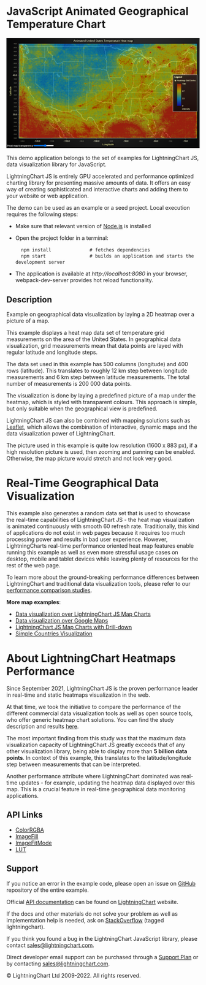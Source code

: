 # JavaScript Animated Geographical Temperature Chart

![JavaScript Animated Geographical Temperature Chart](geoChartUsaTemperature-darkGold.png)

This demo application belongs to the set of examples for LightningChart JS, data visualization library for JavaScript.

LightningChart JS is entirely GPU accelerated and performance optimized charting library for presenting massive amounts of data. It offers an easy way of creating sophisticated and interactive charts and adding them to your website or web application.

The demo can be used as an example or a seed project. Local execution requires the following steps:

-   Make sure that relevant version of [Node.js](https://nodejs.org/en/download/) is installed
-   Open the project folder in a terminal:

          npm install              # fetches dependencies
          npm start                # builds an application and starts the development server

-   The application is available at _http://localhost:8080_ in your browser, webpack-dev-server provides hot reload functionality.


## Description

Example on geographical data visualization by laying a 2D heatmap over a picture of a map.

This example displays a heat map data set of temperature grid measurements on the area of the United States. In geographical data visualization, grid measurements mean that data points are layed with regular latitude and longitude steps.

The data set used in this example has 500 columns (longitude) and 400 rows (latitude). This translates to roughly 12 km step between longitude measurements and 6 km step between latitude measurements. The total number of measurements is 200 000 data points.

The visualization is done by laying a predefined picture of a map under the heatmap, which is styled with transparent colours. This approach is simple, but only suitable when the geographical view is predefined.

LightningChart JS can also be combined with mapping solutions such as [Leaflet](https://leafletjs.com/), which allows the combination of interactive, dynamic maps and the data visualization power of LightningChart.

The picture used in this example is quite low resolution (1600 x 883 px), if a high resolution picture is used, then zooming and panning can be enabled. Otherwise, the map picture would stretch and not look very good.

# Real-Time Geographical Data Visualization

This example also generates a random data set that is used to showcase the real-time capabilities of LightningChart JS - the heat map visualization is animated continuously with smooth 60 refresh rate. Traditionally, this kind of applications do not exist in web pages because it requires too much processing power and results in bad user experience. However, LightningCharts real-time performance oriented heat map features enable running this example as well as even more stressful usage cases on desktop, mobile and tablet devices while leaving plenty of resources for the rest of the web page.

To learn more about the ground-breaking performance differences between LightningChart and traditional data visualization tools, please refer to our [performance comparison studies](https://lightningchart.com/high-performance-javascript-charts/).

**More map examples**:

-   [Data visualization over LightningChart JS Map Charts](https://lightningchart.com/lightningchart-js-interactive-examples/examples/lcjs-example-1103-mapChartVizXY.html)
-   [Data visualization over Google Maps](https://blog.arction.com/easy-geospatial-data-visualization-with-lightningchart-js-and-google)
-   [LightningChart JS Map Charts with Drill-down](https://lightningchart.com/lightningchart-js-interactive-examples/examples/lcjs-example-1111-covidDrillDownDashboard.html)
-   [Simple Countries Visualization](https://lightningchart.com/lightningchart-js-interactive-examples/examples/lcjs-example-1101-mapChartDynamicColor.html)

# About LightningChart Heatmaps Performance

Since September 2021, LightningChart JS is the proven performance leader in real-time and static heatmaps visualization in the web.

At that time, we took the initiative to compare the performance of the different commercial data visualization tools as well as open source tools, who offer generic heatmap chart solutions. You can find the study description and results [here](https://lightningchart.com/js-heatmaps-performance-comparison/).

The most important finding from this study was that the maximum data visualization capacity of LightningChart JS greatly exceeds that of any other visualization library, being able to display more than **5 billion data points**. In context of this example, this translates to the latitude/longitude step between measurements that can be interpreted.

Another performance attribute where LightningChart dominated was real-time updates - for example, updating the heatmap data displayed over this map.
This is a crucial feature in real-time geographical data monitoring applications.


## API Links

* [ColorRGBA]
* [ImageFill]
* [ImageFitMode]
* [LUT]


## Support

If you notice an error in the example code, please open an issue on [GitHub][0] repository of the entire example.

Official [API documentation][1] can be found on [LightningChart][2] website.

If the docs and other materials do not solve your problem as well as implementation help is needed, ask on [StackOverflow][3] (tagged lightningchart).

If you think you found a bug in the LightningChart JavaScript library, please contact sales@lightningchart.com.

Direct developer email support can be purchased through a [Support Plan][4] or by contacting sales@lightningchart.com.

[0]: https://github.com/Arction/
[1]: https://lightningchart.com/lightningchart-js-api-documentation/
[2]: https://lightningchart.com
[3]: https://stackoverflow.com/questions/tagged/lightningchart
[4]: https://lightningchart.com/support-services/

© LightningChart Ltd 2009-2022. All rights reserved.


[ColorRGBA]: https://lightningchart.com/js-charts/api-documentation/v6.0.0/functions/ColorRGBA.html
[ImageFill]: https://lightningchart.com/js-charts/api-documentation/v6.0.0/classes/ImageFill.html
[ImageFitMode]: https://lightningchart.com/js-charts/api-documentation/v6.0.0/enums/ImageFitMode.html
[LUT]: https://lightningchart.com/js-charts/api-documentation/v6.0.0/classes/LUT.html

